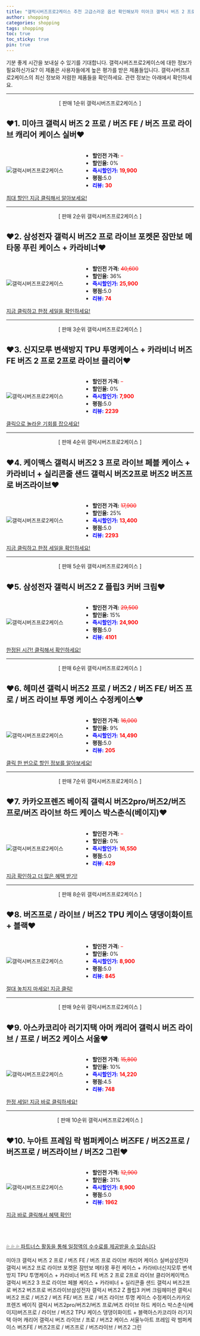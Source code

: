 ```yaml
---
title: "갤럭시버즈프로2케이스 추천 고급스러운 옵션 확인해보자 미아크 갤럭시 버즈 2 프로"
author: shopping
categories: shopping
tags: shopping
toc: true
toc_sticky: true
pin: true
---
```

기분 좋게 시간을 보내실 수 있기를 기대합니다. 갤럭시버즈프로2케이스에 대한 정보가 필요하신가요?  이 제품은 사용자들에게 높은 평가를 받은 제품들입니다. 갤럭시버즈프로2케이스의 최신 정보와 저렴한 제품들을 확인하세요. 관련 정보는 아래에서 확인하세요.

---
<p class="toplist" style="margin: 0 auto; display: block; width: fit-content;">[ 판매 1순위 갤럭시버즈프로2케이스 ]</p>

<h2><strong>❤️1. 미아크 갤럭시 버즈 2 프로 / 버즈 FE / 버즈 프로 라이브 캐리어 케이스 실버❤️</strong></h2>

<div style="display: flex; align-items: center;">
    <div style="flex: 0.4;">
        <img src="https://thumbnail8.coupangcdn.com/thumbnails/remote/230x230ex/image/vendor_inventory/745b/47652fd57dd2ffeb164bc693d0494dd1da543d0d10e5b65edbddb8c4d4e1.png" alt="갤럭시버즈프로2케이스" style="max-width: 100%;">
    </div>
    <div style="flex: 0.6; margin-left: 10px;">
        <ul>
            <li><strong>할인전 가격:</strong> <del style="color: red;">-</del></li>
            <li><strong>할인율:</strong> 0%</li>
            <li><span style='color:blue'><strong>즉시할인가:</strong></span> <span style='color:red'><strong>19,900</strong></span></li>
            <li><strong>평점:</strong>5.0</li>
            <li><span style='color:blue'><strong>리뷰:</strong></span> <span style='color:red'><strong>30</strong></span></li>
        </ul>
    </div>
</div>
<div class="center">
    <a href="https://William4Davisa.github.io?lptag=AF9450613&subid=githubio&pageKey=8141214014&traceid=V0-153&itemId=23135373417&vendorItemId=90168308173" class="myButton">
        최대 할인! 지금 클릭해서 알아보세요!
    </a>
</div>


---
<p class="toplist" style="margin: 0 auto; display: block; width: fit-content;">[ 판매 2순위 갤럭시버즈프로2케이스 ]</p>

<h2><strong>❤️2. 삼성전자 갤럭시 버즈2 프로 라이브 포켓몬 잠만보 메타몽 푸린 케이스 + 카라비너❤️</strong></h2>

<div style="display: flex; align-items: center;">
    <div style="flex: 0.4;">
        <img src="https://thumbnail10.coupangcdn.com/thumbnails/remote/230x230ex/image/vendor_inventory/10e1/026ba253481ce3a0028600af3f3de39a410631ca086b5c081b6337163490.jpg" alt="갤럭시버즈프로2케이스" style="max-width: 100%;">
    </div>
    <div style="flex: 0.6; margin-left: 10px;">
        <ul>
            <li><strong>할인전 가격:</strong> <del style="color: red;">40,600</del></li>
            <li><strong>할인율:</strong> 36%</li>
            <li><span style='color:blue'><strong>즉시할인가:</strong></span> <span style='color:red'><strong>25,900</strong></span></li>
            <li><strong>평점:</strong>5.0</li>
            <li><span style='color:blue'><strong>리뷰:</strong></span> <span style='color:red'><strong>74</strong></span></li>
        </ul>
    </div>
</div>
<div class="center">
    <a href="https://William4Davisa.github.io?lptag=AF9450613&subid=githubio&pageKey=7480248397&traceid=V0-153&itemId=19537486875&vendorItemId=86645828565" class="myButton">
        지금 클릭하고 한정 세일을 확인하세요!
    </a>
</div>


---
<p class="toplist" style="margin: 0 auto; display: block; width: fit-content;">[ 판매 3순위 갤럭시버즈프로2케이스 ]</p>

<h2><strong>❤️3. 신지모루 변색방지 TPU 투명케이스 + 카라비너 버즈 FE 버즈 2 프로 2프로 라이브 클리어❤️</strong></h2>

<div style="display: flex; align-items: center;">
    <div style="flex: 0.4;">
        <img src="https://thumbnail8.coupangcdn.com/thumbnails/remote/230x230ex/image/retail/images/5273286181726945-00b3c58a-c75f-4778-b714-37a16f401766.jpg" alt="갤럭시버즈프로2케이스" style="max-width: 100%;">
    </div>
    <div style="flex: 0.6; margin-left: 10px;">
        <ul>
            <li><strong>할인전 가격:</strong> <del style="color: red;">-</del></li>
            <li><strong>할인율:</strong> 0%</li>
            <li><span style='color:blue'><strong>즉시할인가:</strong></span> <span style='color:red'><strong>7,900</strong></span></li>
            <li><strong>평점:</strong>5.0</li>
            <li><span style='color:blue'><strong>리뷰:</strong></span> <span style='color:red'><strong>2239</strong></span></li>
        </ul>
    </div>
</div>
<div class="center">
    <a href="https://William4Davisa.github.io?lptag=AF9450613&subid=githubio&pageKey=7198254734&traceid=V0-153&itemId=18189114716&vendorItemId=85329655416" class="myButton">
        클릭으로 놀라운 기회를 잡으세요!
    </a>
</div>


---
<p class="toplist" style="margin: 0 auto; display: block; width: fit-content;">[ 판매 4순위 갤럭시버즈프로2케이스 ]</p>

<h2><strong>❤️4. 케이맥스 갤럭시 버즈2 3 프로 라이브 페블 케이스 + 카라비너 + 실리콘줄 샌드 갤럭시 버즈2프로 버즈2 버즈프로 버즈라이브❤️</strong></h2>

<div style="display: flex; align-items: center;">
    <div style="flex: 0.4;">
        <img src="https://thumbnail9.coupangcdn.com/thumbnails/remote/230x230ex/image/vendor_inventory/8f75/fcc36b0fc246574ca75c6faaf6d392d26ed3e3bebe909d1920d36b7fef82.jpg" alt="갤럭시버즈프로2케이스" style="max-width: 100%;">
    </div>
    <div style="flex: 0.6; margin-left: 10px;">
        <ul>
            <li><strong>할인전 가격:</strong> <del style="color: red;">17,900</del></li>
            <li><strong>할인율:</strong> 25%</li>
            <li><span style='color:blue'><strong>즉시할인가:</strong></span> <span style='color:red'><strong>13,400</strong></span></li>
            <li><strong>평점:</strong>5.0</li>
            <li><span style='color:blue'><strong>리뷰:</strong></span> <span style='color:red'><strong>2293</strong></span></li>
        </ul>
    </div>
</div>
<div class="center">
    <a href="https://William4Davisa.github.io?lptag=AF9450613&subid=githubio&pageKey=6175304406&traceid=V0-153&itemId=12082809098&vendorItemId=79354734029" class="myButton">
        지금 클릭하고 한정 세일을 확인하세요!
    </a>
</div>


---
<p class="toplist" style="margin: 0 auto; display: block; width: fit-content;">[ 판매 5순위 갤럭시버즈프로2케이스 ]</p>

<h2><strong>❤️5. 삼성전자 갤럭시 버즈2 Z 플립3 커버 크림❤️</strong></h2>

<div style="display: flex; align-items: center;">
    <div style="flex: 0.4;">
        <img src="https://thumbnail7.coupangcdn.com/thumbnails/remote/230x230ex/image/vendor_inventory/29a8/f78e2a79bd070edd91d3ebdafae124fe1be9f2dfe80623b2e936d84da828.png" alt="갤럭시버즈프로2케이스" style="max-width: 100%;">
    </div>
    <div style="flex: 0.6; margin-left: 10px;">
        <ul>
            <li><strong>할인전 가격:</strong> <del style="color: red;">29,500</del></li>
            <li><strong>할인율:</strong> 15%</li>
            <li><span style='color:blue'><strong>즉시할인가:</strong></span> <span style='color:red'><strong>24,900</strong></span></li>
            <li><strong>평점:</strong>5.0</li>
            <li><span style='color:blue'><strong>리뷰:</strong></span> <span style='color:red'><strong>4101</strong></span></li>
        </ul>
    </div>
</div>
<div class="center">
    <a href="https://William4Davisa.github.io?lptag=AF9450613&subid=githubio&pageKey=6121828659&traceid=V0-153&itemId=11609310901&vendorItemId=80934737900" class="myButton">
        한정된 시간! 클릭해서 확인하세요!
    </a>
</div>


---
<p class="toplist" style="margin: 0 auto; display: block; width: fit-content;">[ 판매 6순위 갤럭시버즈프로2케이스 ]</p>

<h2><strong>❤️6. 헤미션 갤럭시 버즈2 프로 / 버즈2 / 버즈 FE/ 버즈 프로 / 버즈 라이브 투명 케이스 수정케이스❤️</strong></h2>

<div style="display: flex; align-items: center;">
    <div style="flex: 0.4;">
        <img src="https://thumbnail8.coupangcdn.com/thumbnails/remote/230x230ex/image/vendor_inventory/05cd/249811e2464e690ac94f7c8bfdfc8eb84ca2291492981002b56030166cdc.jpg" alt="갤럭시버즈프로2케이스" style="max-width: 100%;">
    </div>
    <div style="flex: 0.6; margin-left: 10px;">
        <ul>
            <li><strong>할인전 가격:</strong> <del style="color: red;">16,000</del></li>
            <li><strong>할인율:</strong> 9%</li>
            <li><span style='color:blue'><strong>즉시할인가:</strong></span> <span style='color:red'><strong>14,490</strong></span></li>
            <li><strong>평점:</strong>5.0</li>
            <li><span style='color:blue'><strong>리뷰:</strong></span> <span style='color:red'><strong>205</strong></span></li>
        </ul>
    </div>
</div>
<div class="center">
    <a href="https://William4Davisa.github.io?lptag=AF9450613&subid=githubio&pageKey=7321554528&traceid=V0-153&itemId=18779539813&vendorItemId=86755494911" class="myButton">
        클릭 한 번으로 할인 정보를 알아보세요!
    </a>
</div>


---
<p class="toplist" style="margin: 0 auto; display: block; width: fit-content;">[ 판매 7순위 갤럭시버즈프로2케이스 ]</p>

<h2><strong>❤️7. 카카오프렌즈 베이직 갤럭시 버즈2pro/버즈2/버즈 프로/버즈 라이브 하드 케이스 박스춘식(베이지)❤️</strong></h2>

<div style="display: flex; align-items: center;">
    <div style="flex: 0.4;">
        <img src="https://thumbnail8.coupangcdn.com/thumbnails/remote/230x230ex/image/rs_quotation_api/jfulvxqm/94575c7b6fa54260bb10347d9933df59.jpg" alt="갤럭시버즈프로2케이스" style="max-width: 100%;">
    </div>
    <div style="flex: 0.6; margin-left: 10px;">
        <ul>
            <li><strong>할인전 가격:</strong> <del style="color: red;">-</del></li>
            <li><strong>할인율:</strong> 0%</li>
            <li><span style='color:blue'><strong>즉시할인가:</strong></span> <span style='color:red'><strong>16,550</strong></span></li>
            <li><strong>평점:</strong>5.0</li>
            <li><span style='color:blue'><strong>리뷰:</strong></span> <span style='color:red'><strong>429</strong></span></li>
        </ul>
    </div>
</div>
<div class="center">
    <a href="https://William4Davisa.github.io?lptag=AF9450613&subid=githubio&pageKey=6484448660&traceid=V0-153&itemId=14208975284&vendorItemId=81454451291" class="myButton">
        지금 확인하고 더 많은 혜택 받기!
    </a>
</div>


---
<p class="toplist" style="margin: 0 auto; display: block; width: fit-content;">[ 판매 8순위 갤럭시버즈프로2케이스 ]</p>

<h2><strong>❤️8. 버즈프로 / 라이브 / 버즈2 TPU 케이스 댕댕이화이트 + 블랙❤️</strong></h2>

<div style="display: flex; align-items: center;">
    <div style="flex: 0.4;">
        <img src="https://thumbnail6.coupangcdn.com/thumbnails/remote/230x230ex/image/rs_quotation_api/bueed3cq/ccc917f338cd468bb785abea0f421315.jpg" alt="갤럭시버즈프로2케이스" style="max-width: 100%;">
    </div>
    <div style="flex: 0.6; margin-left: 10px;">
        <ul>
            <li><strong>할인전 가격:</strong> <del style="color: red;">-</del></li>
            <li><strong>할인율:</strong> 0%</li>
            <li><span style='color:blue'><strong>즉시할인가:</strong></span> <span style='color:red'><strong>8,900</strong></span></li>
            <li><strong>평점:</strong>5.0</li>
            <li><span style='color:blue'><strong>리뷰:</strong></span> <span style='color:red'><strong>845</strong></span></li>
        </ul>
    </div>
</div>
<div class="center">
    <a href="https://William4Davisa.github.io?lptag=AF9450613&subid=githubio&pageKey=5397387102&traceid=V0-153&itemId=8066693070&vendorItemId=75355177240" class="myButton">
        절대 놓치지 마세요! 지금 클릭!
    </a>
</div>


---
<p class="toplist" style="margin: 0 auto; display: block; width: fit-content;">[ 판매 9순위 갤럭시버즈프로2케이스 ]</p>

<h2><strong>❤️9. 아스카코리아 러기지택 아머 캐리어 갤럭시 버즈 라이브 / 프로 / 버즈2 케이스 서울❤️</strong></h2>

<div style="display: flex; align-items: center;">
    <div style="flex: 0.4;">
        <img src="https://thumbnail6.coupangcdn.com/thumbnails/remote/230x230ex/image/rs_quotation_api/afiqsxtg/8171b022b6fd4453aa5f642a95e09870.jpg" alt="갤럭시버즈프로2케이스" style="max-width: 100%;">
    </div>
    <div style="flex: 0.6; margin-left: 10px;">
        <ul>
            <li><strong>할인전 가격:</strong> <del style="color: red;">15,800</del></li>
            <li><strong>할인율:</strong> 10%</li>
            <li><span style='color:blue'><strong>즉시할인가:</strong></span> <span style='color:red'><strong>14,220</strong></span></li>
            <li><strong>평점:</strong>4.5</li>
            <li><span style='color:blue'><strong>리뷰:</strong></span> <span style='color:red'><strong>748</strong></span></li>
        </ul>
    </div>
</div>
<div class="center">
    <a href="https://William4Davisa.github.io?lptag=AF9450613&subid=githubio&pageKey=6077949650&traceid=V0-153&itemId=11252300216&vendorItemId=78529371292" class="myButton">
        한정 세일! 지금 바로 클릭하세요!
    </a>
</div>


---
<p class="toplist" style="margin: 0 auto; display: block; width: fit-content;">[ 판매 10순위 갤럭시버즈프로2케이스 ]</p>

<h2><strong>❤️10. 누아트 프레임 락 범퍼케이스 버즈FE / 버즈2프로 / 버즈프로 / 버즈라이브 / 버즈2 그린❤️</strong></h2>

<div style="display: flex; align-items: center;">
    <div style="flex: 0.4;">
        <img src="https://thumbnail7.coupangcdn.com/thumbnails/remote/230x230ex/image/retail/images/741058917574084-ef32b882-3f54-4712-abb3-f3b532dfa8b7.jpg" alt="갤럭시버즈프로2케이스" style="max-width: 100%;">
    </div>
    <div style="flex: 0.6; margin-left: 10px;">
        <ul>
            <li><strong>할인전 가격:</strong> <del style="color: red;">12,900</del></li>
            <li><strong>할인율:</strong> 31%</li>
            <li><span style='color:blue'><strong>즉시할인가:</strong></span> <span style='color:red'><strong>8,900</strong></span></li>
            <li><strong>평점:</strong>5.0</li>
            <li><span style='color:blue'><strong>리뷰:</strong></span> <span style='color:red'><strong>1962</strong></span></li>
        </ul>
    </div>
</div>
<div class="center">
    <a href="https://William4Davisa.github.io?lptag=AF9450613&subid=githubio&pageKey=6996561000&traceid=V0-153&itemId=19396112567&vendorItemId=86508247782" class="myButton">
        지금 바로 클릭해서 혜택 확인!
    </a>
</div>

<br><br><br>[💦 💦 💦 파트너스 활동을 통해 일정액의 수수료를 제공받을 수 있습니다](https://link.coupang.com/a/bcpT2c)<br><br>미아크 갤럭시 버즈 2 프로 / 버즈 FE / 버즈 프로 라이브 캐리어 케이스 실버삼성전자 갤럭시 버즈2 프로 라이브 포켓몬 잠만보 메타몽 푸린 케이스 + 카라비너신지모루 변색방지 TPU 투명케이스 + 카라비너 버즈 FE 버즈 2 프로 2프로 라이브 클리어케이맥스 갤럭시 버즈2 3 프로 라이브 페블 케이스 + 카라비너 + 실리콘줄 샌드 갤럭시 버즈2프로 버즈2 버즈프로 버즈라이브삼성전자 갤럭시 버즈2 Z 플립3 커버 크림헤미션 갤럭시 버즈2 프로 / 버즈2 / 버즈 FE/ 버즈 프로 / 버즈 라이브 투명 케이스 수정케이스카카오프렌즈 베이직 갤럭시 버즈2pro/버즈2/버즈 프로/버즈 라이브 하드 케이스 박스춘식(베이지)버즈프로 / 라이브 / 버즈2 TPU 케이스 댕댕이화이트 + 블랙아스카코리아 러기지택 아머 캐리어 갤럭시 버즈 라이브 / 프로 / 버즈2 케이스 서울누아트 프레임 락 범퍼케이스 버즈FE / 버즈2프로 / 버즈프로 / 버즈라이브 / 버즈2 그린